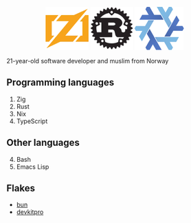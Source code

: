 <p align="center">
    <img width="100" height="100" src="zig.webp">
    <img width="100" height="100" src="rust.webp">
    <img width="115" height="100" src="nix.webp">
</p>

21-year-old software developer and muslim from Norway

## Programming languages

1. Zig
2. Rust
3. Nix
4. TypeScript

## Other languages

4. Bash
6. Emacs Lisp

## Flakes

- [bun](https://github.com/knarkzel/bun-flake)
- [devkitpro](https://github.com/knarkzel/devkitnix)
